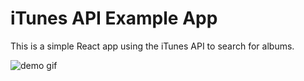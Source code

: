# iTunes API Example App

This is a simple React app using the iTunes API to search for albums.

![demo gif](/src/assets/itunes-search-example.gif)
